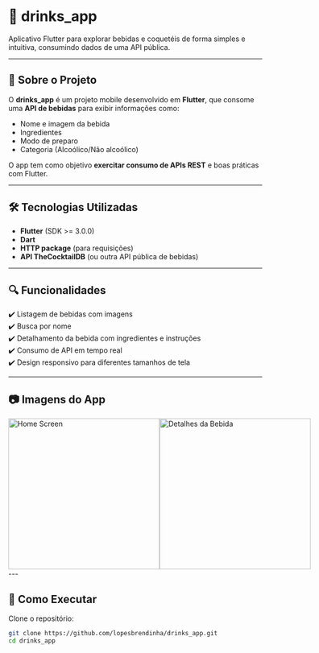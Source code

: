 # 🍹 drinks_app

Aplicativo Flutter para explorar bebidas e coquetéis de forma simples e intuitiva, consumindo dados de uma API pública.

---

## 📱 Sobre o Projeto

O **drinks_app** é um projeto mobile desenvolvido em **Flutter**, que consome uma **API de bebidas** para exibir informações como:

- Nome e imagem da bebida  
- Ingredientes  
- Modo de preparo  
- Categoria (Alcoólico/Não alcoólico)

O app tem como objetivo **exercitar consumo de APIs REST** e boas práticas com Flutter.

---

## 🛠 Tecnologias Utilizadas

- **Flutter** (SDK >= 3.0.0)  
- **Dart**  
- **HTTP package** (para requisições)  
- **API TheCocktailDB** (ou outra API pública de bebidas)

---

## 🔍 Funcionalidades

✔️ Listagem de bebidas com imagens  
✔️ Busca por nome  
✔️ Detalhamento da bebida com ingredientes e instruções  
✔️ Consumo de API em tempo real  
✔️ Design responsivo para diferentes tamanhos de tela

---

## 📷 Imagens do App

<div style="display: flex; justify-content: space-around;">
    <img src="img1.png" alt="Home Screen" width="300" />
    <img src="img2.png" alt="Detalhes da Bebida" width="300" />
</div>
---

## 🚀 Como Executar

Clone o repositório:

```bash
git clone https://github.com/lopesbrendinha/drinks_app.git
cd drinks_app




